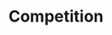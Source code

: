 ---
layout: competition
id: competition
permalink: /competition/
nav: true
nav-order: 7

title: Compet&shy;ition
long-title: Win a romantic escape to gorgeous Heidelberg...
intro: Here’s your chance to win an unmissable romantic getaway to one of Germany’s most beautiful towns – picture-perfect Heidelberg. Sat next to a sparkling river, watched over by a romantic castle and surrounded by dark green forest glades, Heidelberg has been a popular beauty spot for centuries. Now you too can explore its pretty cobbled streets, with incredible romantic experiences included for a truly spellbinding getaway.
enter-cta: Enter Now


features:

  - id: the-stay
    title: The Stay
    description: You’ll spend three nights at the Crowne Plaza Heidelberg, with flights included. As you arrive, you’ll be treated to dinner at the hotel, before a good night’s rest in the well-appointed rooms. Enjoy breakfast each morning before exploring Heidelberg’s unique charms.
    image-attribution: © Crowne Plaza Heidelberg City Centre

  - id: a-unique-tour
    title: A Unique Tour
    description: On your first full day, some real treats await. Enjoy a private guided tour through Heidelberg’s old town. Then, hop into a Piaggio Ape for a rather special tour of the castle grounds. Afterwards, indulge in an exclusive reception at the castle, where German sparkling wines accompany brilliant views over the town and surrounding hills.
    image-attribution: © Heidelberger Schlossgastronomie

  - id: michelin-dining
    title: Michelin Dining
    description: "To round off your day, head to the castle’s Michelin restaurant: the illustrious Scharffs Schlossweinstube. Greeted by the head chef on arrival, you’ll be treated to a five-course, candlelit dinner. The following day, you and your loved one will have some personal time to explore Heidelberg at your own pace, with a HeidlebergCard in pocket; free public transport and unique savings in shops and restaurants to take advantage of."
    image-attribution: © Heidelberger Schlossgastronomie1

competition-form:
  id: comp
  post-url: "#getFormUrl"
  expiry-date: 2050-01-01
  fields:
    - id: name
      type: text
      label: Name
      required: true
    - id: email
      type: email
      label: Email
      required: true
    - id: qualify
      type: radio
      label: Are you a UK resident and over the age of 18?
      required: true
      options:
        - id: qualify-true
          label: 'Yes'
          value: 'yes'
        - id: qualify-false
          label: 'No'
          value: 'no'
          invalid: true
    - id: opt-in
      type: radio
      label: Would you like to receive emails from our Partner brand?
      required: true
      options:
        - id: opt-in-true
          label: 'Yes'
          value: 'yes'
        - id: opt-in-false
          label: 'No'
          value: 'no'
    - id: storytime
      type: text-long
      label: Tell us about your favourite travel experience
      required: true
    - id: eggs
      type: select
      label: What is your favourite continent?
      required: true
      options:
        - label: Africa
          value: africa
        - label: Antarctica
          value: antarctica
        - label: Asia
          value: asia
        - label: Europe
          value: europe
        - label: North America
          value: north-america
        - label: Oceania
          value: oceania
        - label: South America
          value: south-america
    - id: contact
      type: checkbox
      label: Do you have a preference on how we should contact you?
      required: true
      options:
        - id: contact-email
          label: Email
          value: email
        - id: contact-post
          label: Post
          value: post
        - id: contact-phone
          label: Phone
          value: phone
    - id: week
      type: select
      label: What is your favourite day of the week?
      options:
        - label: Monday
          value: mon
        - label: Tuesday
          value: tue
        - label: Wednesday
          value: wed
        - label: Thursday
          value: thur
        - label: Friday
          value: fri
        - label: Saturday
          value: sat
        - label: Sunday
          value: sun
  submit: Submit Entry
  terms: >
    By submitting your entry, you agree to the <a href="#" class="js-open-modal link--underlined" data-open-modal="competition-terms">terms and conditions</a> of this competition
---